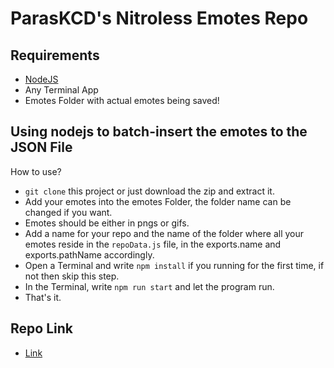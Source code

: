 # ParasKCD's Nitroless Emotes Repo

## Requirements 
- [NodeJS](#https://nodejs.org/)
- Any Terminal App
- Emotes Folder with actual emotes being saved!

## Using nodejs to batch-insert the emotes to the JSON File

How to use?

- `git clone` this project or just download the zip and extract it.
- Add your emotes into the emotes Folder, the folder name can be changed if you want.
- Emotes should be either in pngs or gifs.
- Add a name for your repo and the name of the folder where all your emotes reside in the `repoData.js` file, in the exports.name and exports.pathName accordingly.
- Open a Terminal and write `npm install` if you running for the first time, if not then skip this step.
- In the Terminal, write `npm run start` and let the program run.
- That's it.

## Repo Link

- [Link](#https://github.com/paraskcd1315/emotes)
